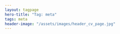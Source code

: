 ```yaml
---
layout: tagpage
hero-title: "Tag: meta"
tags: meta
header-image: "/assets/images/header_cv_page.jpg"
---
```

